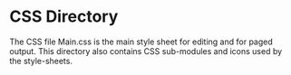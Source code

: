 # CSS Directory
The CSS file Main.css is the main style sheet for editing and for paged output. This directory also contains CSS sub-modules and icons used by the style-sheets.